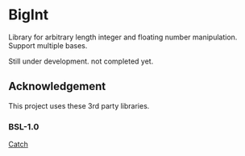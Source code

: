 # BigInt
Library for arbitrary length integer and floating number manipulation. Support multiple bases. 

Still under development. not completed yet.

## Acknowledgement

This project uses these 3rd party libraries.

### BSL-1.0

<a href="https://github.com/philsquared/Catch">Catch</a>
